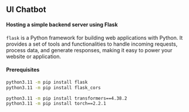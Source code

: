 ## UI Chatbot

#### Hosting a simple backend server using Flask

```flask``` is a Python framework for building web applications with Python. It provides a set of tools and functionalities to handle incoming requests, process data, and generate responses, making it easy to power your website or application.

#### Prerequisites
```cmd
python3.11 -m pip install flask
python3.11 -m pip install flask_cors

python3.11 -m pip install transformers==4.38.2
python3.11 -m pip install torch==2.2.1
```
